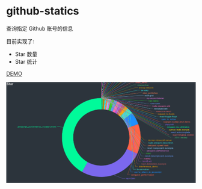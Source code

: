 # github-statics
查询指定 Github 账号的信息

目前实现了:

- Star 数量
- Star 统计

[DEMO](http://wyvernnot.github.io/github-statics/?username=wyvernnot)

![screenshot](./screenshot.png)
